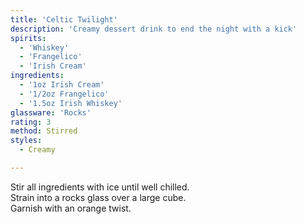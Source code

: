 ```yaml
---
title: 'Celtic Twilight'
description: 'Creamy dessert drink to end the night with a kick'
spirits:
  - 'Whiskey'
  - 'Frangelico'
  - 'Irish Cream'
ingredients:
  - '1oz Irish Cream'
  - '1/2oz Frangelico'
  - '1.5oz Irish Whiskey'
glassware: 'Rocks'
rating: 3
method: Stirred
styles:
  - Creamy

---
```


Stir all ingredients with ice until well chilled.  
Strain into a rocks glass over a large cube.  
Garnish with an orange twist.
